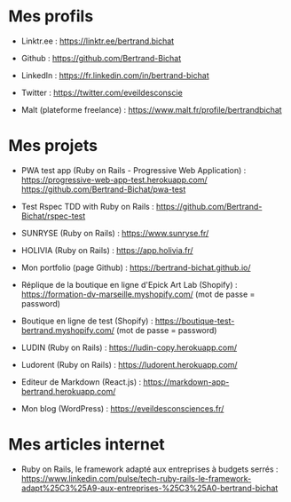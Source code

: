 # Mes profils

* Linktr.ee : https://linktr.ee/bertrand.bichat

* Github : https://github.com/Bertrand-Bichat

* LinkedIn : https://fr.linkedin.com/in/bertrand-bichat

* Twitter : https://twitter.com/eveildesconscie

* Malt (plateforme freelance) : https://www.malt.fr/profile/bertrandbichat

# Mes projets

* PWA test app (Ruby on Rails - Progressive Web Application) :
  https://progressive-web-app-test.herokuapp.com/
  https://github.com/Bertrand-Bichat/pwa-test

* Test Rspec TDD with Ruby on Rails : https://github.com/Bertrand-Bichat/rspec-test

* SUNRYSE (Ruby on Rails) : https://www.sunryse.fr/

* HOLIVIA (Ruby on Rails) : https://app.holivia.fr/

* Mon portfolio (page Github) : https://bertrand-bichat.github.io/

* Réplique de la boutique en ligne d'Epick Art Lab (Shopify) : https://formation-dv-marseille.myshopify.com/ (mot de passe = password)

* Boutique en ligne de test (Shopify) : https://boutique-test-bertrand.myshopify.com/ (mot de passe = password)

* LUDIN (Ruby on Rails) : https://ludin-copy.herokuapp.com/

* Ludorent (Ruby on Rails) : https://ludorent.herokuapp.com/

* Editeur de Markdown (React.js) : https://markdown-app-bertrand.herokuapp.com/

* Mon blog (WordPress) : https://eveildesconsciences.fr/

# Mes articles internet

* Ruby on Rails, le framework adapté aux entreprises à budgets serrés : https://www.linkedin.com/pulse/tech-ruby-rails-le-framework-adapt%25C3%25A9-aux-entreprises-%25C3%25A0-bertrand-bichat
